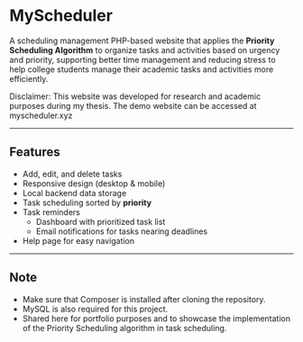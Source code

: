 # MyScheduler

A scheduling management PHP-based website that applies the **Priority Scheduling Algorithm** to organize tasks and activities based on urgency and priority, supporting better time management and reducing stress to help college students manage their academic tasks and activities more efficiently.

Disclaimer: This website was developed for research and academic purposes during my thesis. The demo website can be accessed at myscheduler.xyz

---

## Features
- Add, edit, and delete tasks  
- Responsive design (desktop & mobile)  
- Local backend data storage  
- Task scheduling sorted by **priority**  
- Task reminders  
  - Dashboard with prioritized task list  
  - Email notifications for tasks nearing deadlines  
- Help page for easy navigation

---

## Note
- Make sure that Composer is installed after cloning the repository.
- MySQL is also required for this project.
- Shared here for portfolio purposes and to showcase the implementation of the Priority Scheduling algorithm in task scheduling.
